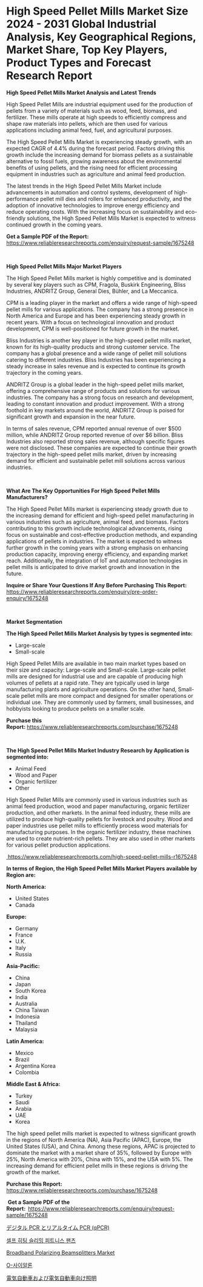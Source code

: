 <p><h1>High Speed Pellet Mills Market Size 2024 - 2031 Global Industrial Analysis, Key Geographical Regions, Market Share, Top Key Players, Product Types and Forecast Research Report</h1></p><p><strong>High Speed Pellet Mills Market Analysis and Latest Trends</strong></p>
<p><p>High Speed Pellet Mills are industrial equipment used for the production of pellets from a variety of materials such as wood, feed, biomass, and fertilizer. These mills operate at high speeds to efficiently compress and shape raw materials into pellets, which are then used for various applications including animal feed, fuel, and agricultural purposes.</p><p>The High Speed Pellet Mills Market is experiencing steady growth, with an expected CAGR of 4.4% during the forecast period. Factors driving this growth include the increasing demand for biomass pellets as a sustainable alternative to fossil fuels, growing awareness about the environmental benefits of using pellets, and the rising need for efficient processing equipment in industries such as agriculture and animal feed production.</p><p>The latest trends in the High Speed Pellet Mills Market include advancements in automation and control systems, development of high-performance pellet mill dies and rollers for enhanced productivity, and the adoption of innovative technologies to improve energy efficiency and reduce operating costs. With the increasing focus on sustainability and eco-friendly solutions, the High Speed Pellet Mills Market is expected to witness continued growth in the coming years.</p></p>
<p><strong>Get a Sample PDF of the Report:&nbsp;</strong> <a href="https://www.reliableresearchreports.com/enquiry/request-sample/1675248">https://www.reliableresearchreports.com/enquiry/request-sample/1675248</a></p>
<p>&nbsp;</p>
<p><strong>High Speed Pellet Mills Major Market Players</strong></p>
<p><p>The High Speed Pellet Mills market is highly competitive and is dominated by several key players such as CPM, Fragola, Buskirk Engineering, Bliss Industries, ANDRITZ Group, General Dies, Bühler, and La Meccanica. </p><p>CPM is a leading player in the market and offers a wide range of high-speed pellet mills for various applications. The company has a strong presence in North America and Europe and has been experiencing steady growth in recent years. With a focus on technological innovation and product development, CPM is well-positioned for future growth in the market.</p><p>Bliss Industries is another key player in the high-speed pellet mills market, known for its high-quality products and strong customer service. The company has a global presence and a wide range of pellet mill solutions catering to different industries. Bliss Industries has been experiencing a steady increase in sales revenue and is expected to continue its growth trajectory in the coming years.</p><p>ANDRITZ Group is a global leader in the high-speed pellet mills market, offering a comprehensive range of products and solutions for various industries. The company has a strong focus on research and development, leading to constant innovation and product improvement. With a strong foothold in key markets around the world, ANDRITZ Group is poised for significant growth and expansion in the near future.</p><p>In terms of sales revenue, CPM reported annual revenue of over $500 million, while ANDRITZ Group reported revenue of over $6 billion. Bliss Industries also reported strong sales revenue, although specific figures were not disclosed. These companies are expected to continue their growth trajectory in the high-speed pellet mills market, driven by increasing demand for efficient and sustainable pellet mill solutions across various industries.</p></p>
<p>&nbsp;</p>
<p><strong>What Are The Key Opportunities For High Speed Pellet Mills Manufacturers?</strong></p>
<p><p>The High Speed Pellet Mills market is experiencing steady growth due to the increasing demand for efficient and high-speed pellet manufacturing in various industries such as agriculture, animal feed, and biomass. Factors contributing to this growth include technological advancements, rising focus on sustainable and cost-effective production methods, and expanding applications of pellets in industries. The market is expected to witness further growth in the coming years with a strong emphasis on enhancing production capacity, improving energy efficiency, and expanding market reach. Additionally, the integration of IoT and automation technologies in pellet mills is anticipated to drive market growth and innovation in the future.</p></p>
<p><strong>Inquire or Share Your Questions If Any Before Purchasing This Report:</strong> <a href="https://www.reliableresearchreports.com/enquiry/pre-order-enquiry/1675248">https://www.reliableresearchreports.com/enquiry/pre-order-enquiry/1675248</a></p>
<p>&nbsp;</p>
<p><strong>Market Segmentation</strong></p>
<p><strong>The High Speed Pellet Mills Market Analysis by types is segmented into:</strong></p>
<p><ul><li>Large-scale</li><li>Small-scale</li></ul></p>
<p><p>High Speed Pellet Mills are available in two main market types based on their size and capacity: Large-scale and Small-scale. Large-scale pellet mills are designed for industrial use and are capable of producing high volumes of pellets at a rapid rate. They are typically used in large manufacturing plants and agriculture operations. On the other hand, Small-scale pellet mills are more compact and designed for smaller operations or individual use. They are commonly used by farmers, small businesses, and hobbyists looking to produce pellets on a smaller scale.</p></p>
<p><strong>Purchase this Report:&nbsp;</strong><a href="https://www.reliableresearchreports.com/purchase/1675248">https://www.reliableresearchreports.com/purchase/1675248</a></p>
<p>&nbsp;</p>
<p><strong>The High Speed Pellet Mills Market Industry Research by Application is segmented into:</strong></p>
<p><ul><li>Animal Feed</li><li>Wood and Paper</li><li>Organic fertilizer</li><li>Other</li></ul></p>
<p><p>High Speed Pellet Mills are commonly used in various industries such as animal feed production, wood and paper manufacturing, organic fertilizer production, and other markets. In the animal feed industry, these mills are utilized to produce high-quality pellets for livestock and poultry. Wood and paper industries use pellet mills to efficiently process wood materials for manufacturing purposes. In the organic fertilizer industry, these machines are used to create nutrient-rich pellets. They are also used in other markets for various pellet production applications.</p></p>
<p><a href="https://www.reliableresearchreports.com/high-speed-pellet-mills-r1675248">&nbsp;https://www.reliableresearchreports.com/high-speed-pellet-mills-r1675248</a></p>
<p><strong>In terms of Region, the High Speed Pellet Mills Market Players available by Region are:</strong></p>
<p>
    <p> <strong> North America: </strong>
        <ul>
            <li>United States</li>
            <li>Canada</li>
        </ul>
        </p> 
    <p> <strong> Europe: </strong>
        <ul>
            <li>Germany</li>
            <li>France</li>
            <li>U.K.</li>
            <li>Italy</li>
            <li>Russia</li>
        </ul>
        </p> 
    <p> <strong> Asia-Pacific: </strong>
        <ul>
            <li>China</li>
            <li>Japan</li>
            <li>South Korea</li>
            <li>India</li>
            <li>Australia</li>
            <li>China Taiwan</li>
            <li>Indonesia</li>
            <li>Thailand</li>
            <li>Malaysia</li>
        </ul>
        </p> 
    <p> <strong> Latin America: </strong>
        <ul>
            <li>Mexico</li>
            <li>Brazil</li>
            <li>Argentina Korea</li>
            <li>Colombia</li>
        </ul>
        </p> 
    <p> <strong> Middle East & Africa: </strong>
        <ul>
            <li>Turkey</li>
            <li>Saudi</li>
            <li>Arabia</li>
            <li>UAE</li>
            <li>Korea</li>
        </ul>
    </p>
    </p>
<p><p>The high speed pellet mills market is expected to witness significant growth in the regions of North America (NA), Asia Pacific (APAC), Europe, the United States (USA), and China. Among these regions, APAC is projected to dominate the market with a market share of 35%, followed by Europe with 25%, North America with 20%, China with 15%, and the USA with 5%. The increasing demand for efficient pellet mills in these regions is driving the growth of the market.</p></p>
<p><strong>Purchase this Report: </strong><a href="https://www.reliableresearchreports.com/purchase/1675248">https://www.reliableresearchreports.com/purchase/1675248</a></p>
<p>&nbsp;<strong>Get a Sample PDF of the Report:&nbsp;&nbsp;</strong><a href="https://www.reliableresearchreports.com/enquiry/request-sample/1675248">https://www.reliableresearchreports.com/enquiry/request-sample/1675248</a></p>
<p><strong></strong></p>
<p><p><a href="https://github.com/deonnorth8/Market-Research-Report-List-1/blob/main/2883642107288.md">デジタル PCR とリアルタイム PCR (qPCR)</a></p><p><a href="https://github.com/garnett961902/Market-Research-Report-List-1/blob/main/5529858101417.md">셀프 히팅 슬리밍 피트니스 팬츠</a></p><p><a href="https://issuu.com/reportprime-2/docs/broadband-polarizing-beamsplitters-market-size-203">Broadband Polarizing Beamsplitters Market</a></p><p><a href="https://github.com/Madalyell456456/Market-Research-Report-List-2/blob/main/3090874101416.md">O-사이알론</a></p><p><a href="https://github.com/LizaHeller2023/Market-Research-Report-List-1/blob/main/1541950107289.md">電気自動車および電気自動車向け照明</a></p></p>